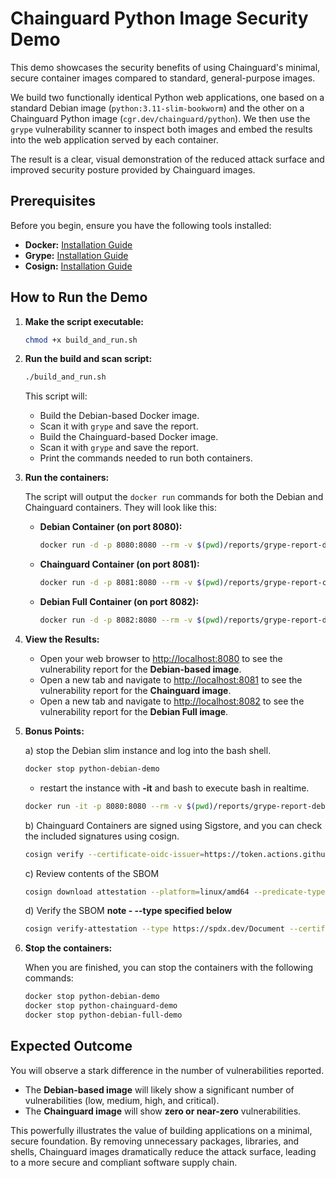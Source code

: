 
# Chainguard Python Image Security Demo

This demo showcases the security benefits of using Chainguard's minimal, secure container images compared to standard, general-purpose images.

We build two functionally identical Python web applications, one based on a standard Debian image (`python:3.11-slim-bookworm`) and the other on a Chainguard Python image (`cgr.dev/chainguard/python`). We then use the `grype` vulnerability scanner to inspect both images and embed the results into the web application served by each container.

The result is a clear, visual demonstration of the reduced attack surface and improved security posture provided by Chainguard images.

## Prerequisites

Before you begin, ensure you have the following tools installed:

*   **Docker:** [Installation Guide](https://docs.docker.com/engine/install/)
*   **Grype:** [Installation Guide](https://github.com/anchore/grype)
*   **Cosign:** [Installation Guide](https://github.com/sigstore/cosign)

## How to Run the Demo

1.  **Make the script executable:**

    ```bash
    chmod +x build_and_run.sh
    ```

2.  **Run the build and scan script:**

    ```bash
    ./build_and_run.sh
    ```

    This script will:
    *   Build the Debian-based Docker image.
    *   Scan it with `grype` and save the report.
    *   Build the Chainguard-based Docker image.
    *   Scan it with `grype` and save the report.
    *   Print the commands needed to run both containers.

3.  **Run the containers:**

    The script will output the `docker run` commands for both the Debian and Chainguard containers. They will look like this:

    *   **Debian Container (on port 8080):**

        ```bash
        docker run -d -p 8080:8080 --rm -v $(pwd)/reports/grype-report-debian.json:/app/grype-report.json:ro --name python-debian-demo python-debian-demo
        ```

    *   **Chainguard Container (on port 8081):**

        ```bash
        docker run -d -p 8081:8080 --rm -v $(pwd)/reports/grype-report-chainguard.json:/app/grype-report.json:ro --name python-chainguard-demo python-chainguard-demo
        ```

    *   **Debian Full Container (on port 8082):**

        ```bash
        docker run -d -p 8082:8080 --rm -v $(pwd)/reports/grype-report-debian-full.json:/app/grype-report.json:ro --name python-debian-full-demo python-debian-full-demo
        ```

4.  **View the Results:**

    *   Open your web browser to [http://localhost:8080](http://localhost:8080) to see the vulnerability report for the **Debian-based image**.
    *   Open a new tab and navigate to [http://localhost:8081](http://localhost:8081) to see the vulnerability report for the **Chainguard image**.
    *   Open a new tab and navigate to [http://localhost:8082](http://localhost:8082) to see the vulnerability report for the **Debian Full image**.

5. **Bonus Points:**

    a)  stop the Debian slim instance and log into the bash shell. 
    ```bash
    docker stop python-debian-demo
    ```

    *   restart the instance with **-it** and bash to execute bash in realtime. 
    ```bash
    docker run -it -p 8080:8080 --rm -v $(pwd)/reports/grype-report-debian.json:/app/grype-report.json:ro --name python-debian-demo python-debian-demo bash
    ```

    b)  Chainguard Containers are signed using Sigstore, and you can check the included signatures using cosign.
    ```bash
    cosign verify --certificate-oidc-issuer=https://token.actions.githubusercontent.com --certificate-identity=https://github.com/chainguard-images/images/.github/workflows/release.yaml@refs/heads/main cgr.dev/chainguard/python | jq
    ```

    c)  Review contents of the SBOM 
    ```bash
    cosign download attestation --platform=linux/amd64 --predicate-type=https://spdx.dev/Document cgr.dev/chainguard/python | jq -r .payload | base64 -d | jq .predicate
    ```

    d)  Verify the SBOM **note - --type specified below**
    ```bash
    cosign verify-attestation --type https://spdx.dev/Document --certificate-oidc-issuer=https://token.actions.githubusercontent.com --certificate-identity=https://github.com/chainguard-images/images/.github/workflows/release.yaml@refs/heads/main cgr.dev/chainguard/python    ```

6.  **Stop the containers:**

    When you are finished, you can stop the containers with the following commands:

    ```bash
    docker stop python-debian-demo
    docker stop python-chainguard-demo
    docker stop python-debian-full-demo
    ```

## Expected Outcome

You will observe a stark difference in the number of vulnerabilities reported.

*   The **Debian-based image** will likely show a significant number of vulnerabilities (low, medium, high, and critical).
*   The **Chainguard image** will show **zero or near-zero** vulnerabilities.

This powerfully illustrates the value of building applications on a minimal, secure foundation. By removing unnecessary packages, libraries, and shells, Chainguard images dramatically reduce the attack surface, leading to a more secure and compliant software supply chain.
